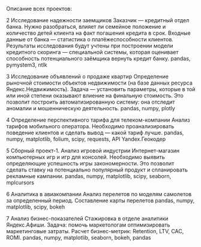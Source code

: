 Описание всех проектов:

2 	Исследование надежности заемщиков 	Заказчик — кредитный отдел банка. Нужно разобраться, влияет ли семейное положение и количество детей клиента на факт погашения кредита в срок. Входные данные от банка — статистика о платёжеспособности клиентов. Результаты исследования будут учтены при построении модели кредитного скоринга — специальной системы, которая оценивает способность потенциального заёмщика вернуть кредит банку. 	pandas, pymystem3, ntlk

3 	Исследование объявлений о продаже квартир 	Определение рыночной стоимости объектов недвижимости (на базе данных ресурса Яндекс.Недвижимость). Задача — установить параметры, которые в той или иной степени оказывают влиение на финальную стоимость. Это позволит построить автоматизированную систему: она отследит аномалии и мошенническую деятельность. 	pandas, numpy, plotly

4 	Определение перспективного тарифа для телеком-компании 	Анализ тарифов мобильного оператора. Необходимо проанализировать поведение клиентов и сделать вывод — какой тариф лучше. 	pandas, numpy, matplotlib, folium, scipy, requests, API Yandex.Геокодер

5 	Сборный проект-1. Анализ игровой индустрии 	Интернет-магазин компьютерных игр и игр для консолей. Необходимо выявить определяющие успешность игры закономерности. Это позволит сделать ставку на потенциально популярный продукт и спланировать рекламные кампании. 	pandas, numpy, matplotlib, scipy, seaborn, mplcursors

6 	Аналитика в авиакомпании 	Анализ перелетов по моделям самолетов за определенный период. Составление карты перелетов 	pandas, numpy, matplotlib, scipy, bokeh

7 	Анализ бизнес-показателей 	Стажировка в отделе аналитики Яндекс.Афиши. Задача: помочь маркетологам оптимизировать маркетинговые затраты. Расчет бизнес-метрик: Retention, LTV, CAC, ROMI. 	pandas, numpy, matplotlib, seaborn, bokeh, pandas



